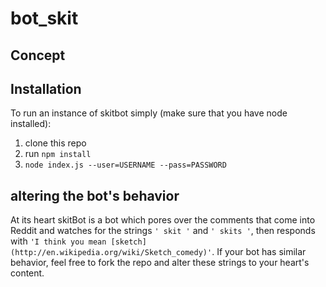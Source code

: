 # bot_skit

## Concept

## Installation

To run an instance of skitbot simply (make sure that you have node installed):

1. clone this repo
2. run `npm install`
3. `node index.js --user=USERNAME --pass=PASSWORD`

## altering the bot's behavior

At its heart skitBot is a bot which pores over the comments that come into Reddit and watches for the strings `' skit '` and `' skits '`, then responds with `'I think you mean [sketch](http://en.wikipedia.org/wiki/Sketch_comedy)'`. If your bot has similar behavior, feel free to fork the repo and alter these strings to your heart's content.